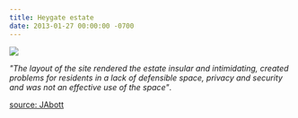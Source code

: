 ```yaml
---
title: Heygate estate
date: 2013-01-27 00:00:00 -0700
---
```


![](http://35percent.org/img/FallenWalkways.jpg)

_"The layout of the site rendered the estate insular and intimidating, created problems for residents in a lack of defensible space, privacy and security and was not an effective use of the space"_.

[source: JAbott](http://crappistmartin.github.io/images/LBS_Jon_Abbott.pdf)

